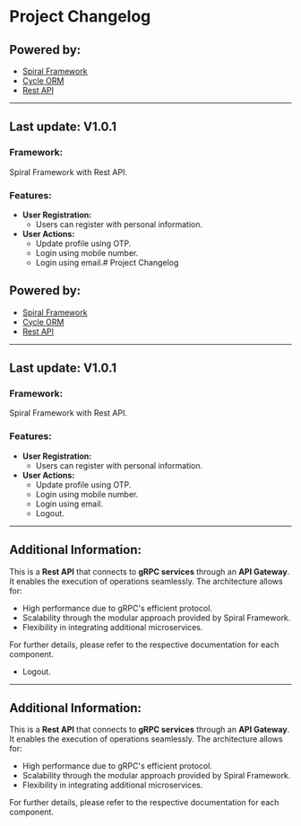 # Project Changelog

## Powered by:
- [Spiral Framework](https://spiral.dev)
- [Cycle ORM](https://cycle-orm.dev)
- [Rest API](https://restfulapi.net/)

---

## Last update: **V1.0.1**

### Framework:
Spiral Framework with Rest API.

### Features:
- **User Registration:**
  - Users can register with personal information.
- **User Actions:**
  - Update profile using OTP.
  - Login using mobile number.
  - Login using email.# Project Changelog

## Powered by:
- [Spiral Framework](https://spiral.dev)
- [Cycle ORM](https://cycle-orm.dev)
- [Rest API](https://restfulapi.net/)

---

## Last update: **V1.0.1**

### Framework:
Spiral Framework with Rest API.

### Features:
- **User Registration:**
  - Users can register with personal information.
- **User Actions:**
  - Update profile using OTP.
  - Login using mobile number.
  - Login using email.
  - Logout.

---

## Additional Information:
This is a **Rest API** that connects to **gRPC services** through an **API Gateway**. It enables the execution of operations seamlessly. The architecture allows for:
- High performance due to gRPC's efficient protocol.
- Scalability through the modular approach provided by Spiral Framework.
- Flexibility in integrating additional microservices.

For further details, please refer to the respective documentation for each component.

  - Logout.

---

## Additional Information:
This is a **Rest API** that connects to **gRPC services** through an **API Gateway**. It enables the execution of operations seamlessly. The architecture allows for:
- High performance due to gRPC's efficient protocol.
- Scalability through the modular approach provided by Spiral Framework.
- Flexibility in integrating additional microservices.

For further details, please refer to the respective documentation for each component.
